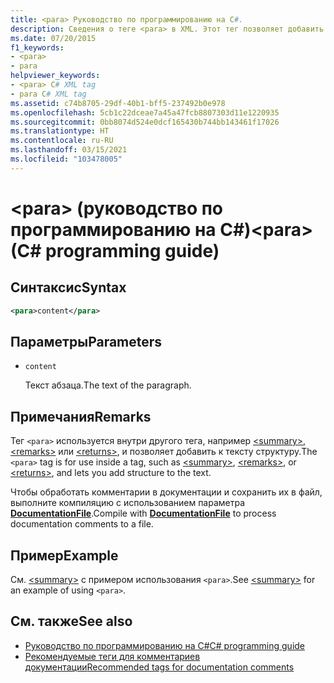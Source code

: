 ```yaml
---
title: <para> Руководство по программированию на C#.
description: Сведения о теге <para> в XML. Этот тег позволяет добавить структуру к тексту в другом теге, например <summary>, <remarks>или <returns>.
ms.date: 07/20/2015
f1_keywords:
- <para>
- para
helpviewer_keywords:
- <para> C# XML tag
- para C# XML tag
ms.assetid: c74b8705-29df-40b1-bff5-237492b0e978
ms.openlocfilehash: 5cb1c22dceae7a45a47fcb8807303d11e1220935
ms.sourcegitcommit: 0bb8074d524e0dcf165430b744bb143461f17026
ms.translationtype: HT
ms.contentlocale: ru-RU
ms.lasthandoff: 03/15/2021
ms.locfileid: "103478005"
---
```

# <a name="para-c-programming-guide"></a><span data-ttu-id="64803-108">\<para> (руководство по программированию на C#)</span><span class="sxs-lookup"><span data-stu-id="64803-108">\<para> (C# programming guide)</span></span>

## <a name="syntax"></a><span data-ttu-id="64803-109">Синтаксис</span><span class="sxs-lookup"><span data-stu-id="64803-109">Syntax</span></span>

```xml
<para>content</para>
```

## <a name="parameters"></a><span data-ttu-id="64803-110">Параметры</span><span class="sxs-lookup"><span data-stu-id="64803-110">Parameters</span></span>

- `content`

  <span data-ttu-id="64803-111">Текст абзаца.</span><span class="sxs-lookup"><span data-stu-id="64803-111">The text of the paragraph.</span></span>

## <a name="remarks"></a><span data-ttu-id="64803-112">Примечания</span><span class="sxs-lookup"><span data-stu-id="64803-112">Remarks</span></span>

<span data-ttu-id="64803-113">Тег `<para>` используется внутри другого тега, например [\<summary>](./summary.md), [\<remarks>](./remarks.md) или [\<returns>](./returns.md), и позволяет добавить к тексту структуру.</span><span class="sxs-lookup"><span data-stu-id="64803-113">The `<para>` tag is for use inside a tag, such as [\<summary>](./summary.md), [\<remarks>](./remarks.md), or [\<returns>](./returns.md), and lets you add structure to the text.</span></span>

<span data-ttu-id="64803-114">Чтобы обработать комментарии в документации и сохранить их в файл, выполните компиляцию с использованием параметра [**DocumentationFile**](../../language-reference/compiler-options/output.md#documentationfile).</span><span class="sxs-lookup"><span data-stu-id="64803-114">Compile with [**DocumentationFile**](../../language-reference/compiler-options/output.md#documentationfile) to process documentation comments to a file.</span></span>

## <a name="example"></a><span data-ttu-id="64803-115">Пример</span><span class="sxs-lookup"><span data-stu-id="64803-115">Example</span></span>

<span data-ttu-id="64803-116">См. [\<summary>](./summary.md) с примером использования `<para>`.</span><span class="sxs-lookup"><span data-stu-id="64803-116">See [\<summary>](./summary.md) for an example of using `<para>`.</span></span>

## <a name="see-also"></a><span data-ttu-id="64803-117">См. также</span><span class="sxs-lookup"><span data-stu-id="64803-117">See also</span></span>

- [<span data-ttu-id="64803-118">Руководство по программированию на C#</span><span class="sxs-lookup"><span data-stu-id="64803-118">C# programming guide</span></span>](../index.md)
- [<span data-ttu-id="64803-119">Рекомендуемые теги для комментариев документации</span><span class="sxs-lookup"><span data-stu-id="64803-119">Recommended tags for documentation comments</span></span>](./recommended-tags-for-documentation-comments.md)
